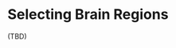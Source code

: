 # Selecting Brain Regions

(TBD)


<!-- 
Finding and selecting regions
- by clicking regions in volume or surface
- by navigating the regiontree
- if available, statistical map of selected region will be loaded
- result: sidepanel
    - allows to navigate to the region
    - provides link to original dataset of the statistical map, if applicable
    - provides list of datasets anchored to the region
    - provides connectivity browser
- Disclaimer: multi-region selections not yet possible

 -->
